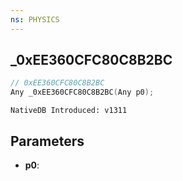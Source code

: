 ```yaml
---
ns: PHYSICS
---
```

## _0xEE360CFC80C8B2BC

```c
// 0xEE360CFC80C8B2BC
Any _0xEE360CFC80C8B2BC(Any p0);
```

```
NativeDB Introduced: v1311
```

## Parameters
* **p0**:
